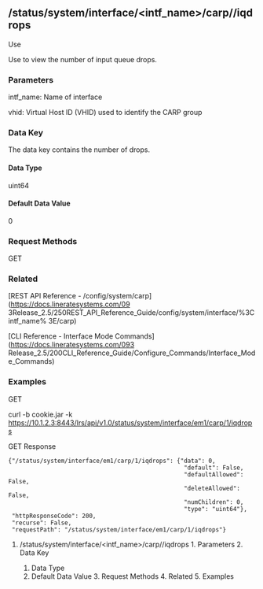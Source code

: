 ## /status/system/interface/<intf_name>/carp/<vhid>/iqdrops

Use

Use to view the number of input queue drops.

### Parameters

intf_name: Name of interface

vhid: Virtual Host ID (VHID) used to identify the CARP group

### Data Key

The data key contains the number of drops.

#### Data Type

uint64

#### Default Data Value

0

### Request Methods

GET

### Related

[REST API Reference - /config/system/carp](https://docs.lineratesystems.com/09
3Release_2.5/250REST_API_Reference_Guide/config/system/interface/%3Cintf_name%
3E/carp)

[CLI Reference - Interface Mode Commands](https://docs.lineratesystems.com/093
Release_2.5/200CLI_Reference_Guide/Configure_Commands/Interface_Mode_Commands)

### Examples

GET

curl -b cookie.jar -k
https://10.1.2.3:8443/lrs/api/v1.0/status/system/interface/em1/carp/1/iqdrops

GET Response

    
    {"/status/system/interface/em1/carp/1/iqdrops": {"data": 0,
                                                      "default": False,
                                                      "defaultAllowed": False,
                                                      "deleteAllowed": False,
                                                      "numChildren": 0,
                                                      "type": "uint64"},
     "httpResponseCode": 200,
     "recurse": False,
     "requestPath": "/status/system/interface/em1/carp/1/iqdrops"}
    

  1. /status/system/interface/<intf_name>/carp/<vhid>/iqdrops
    1. Parameters
    2. Data Key
      1. Data Type
      2. Default Data Value
    3. Request Methods
    4. Related
    5. Examples

